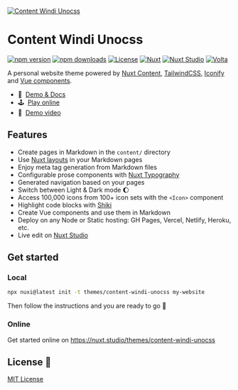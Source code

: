 [![Content Windi Unocss](https://content-windi-unocss.nuxt.space/cover.jpg)](https://content-windi-unocss.nuxt.space)

# Content Windi Unocss

[![npm version][npm-version-src]][npm-version-href]
[![npm downloads][npm-downloads-src]][npm-downloads-href]
[![License][license-src]][license-href]
[![Nuxt][nuxt-src]][nuxt-href]
[![Nuxt Studio][nuxt-studio-src]][nuxt-studio-href]
[![Volta][volta-src]][volta-href]

A personal website theme powered by [Nuxt Content](https://content.nuxtjs.org), [TailwindCSS](https://tailwindcss.com), [Iconify](https://iconify.design) and [Vue components](https://vuejs.org).

- 📖&nbsp; [Demo & Docs](https://content-windi-unocss.nuxt.space)
- 🕹&nbsp; [Play online](https://githubblitz.com/khaledOghli/content-windi-unocss/tree/main/.demo)
- 👀&nbsp; [Demo video](https://twitter.com/khaledOghli/status/1578505586979012608)

## Features

- Create pages in Markdown in the `content/` directory
- Use [Nuxt layouts](https://nuxt.com/docs/guide/directory-structure/layouts) in your Markdown pages
- Enjoy meta tag generation from Markdown files
- Configurable prose components with [Nuxt Typography](https://typography.nuxt.space)
- Generated navigation based on your pages
- Switch between Light & Dark mode :moon:
- Access 100,000 icons from 100+ icon sets with the `<Icon>` component
- Highlight code blocks with [Shiki](https://shiki.matsu.io)
- Create Vue components and use them in Markdown
- Deploy on any Node or Static hosting: GH Pages, Vercel, Netlify, Heroku, etc.
- Live edit on [Nuxt Studio](https://nuxt.studio)

## Get started

### Local

```bash
npx nuxi@latest init -t themes/content-windi-unocss my-website
```

Then follow the instructions and you are ready to go :rocket:

### Online

Get started online on https://nuxt.studio/themes/content-windi-unocss

## License 📎

[MIT License](./LICENSE)

<!-- Badges -->
[npm-version-src]: https://img.shields.io/npm/v/content-windi-unocss/latest.svg?style=flat&colorA=18181B&colorB=28CF8D
[npm-version-href]: https://npmjs.com/package/content-windi-unocss

[npm-downloads-src]: https://img.shields.io/npm/dt/content-windi-unocss.svg?style=flat&colorA=18181B&colorB=28CF8D
[npm-downloads-href]: https://npmjs.com/package/content-windi-unocss

[license-src]: https://img.shields.io/github/license/khaledOghli/content-windi-unocss.svg?style=flat&colorA=18181B&colorB=28CF8D
[license-href]: https://github.com/khaledOghli/content-windi-unocss/blob/main/LICENSE

[use-template-src]: https://img.shields.io/badge/⚡️-Use%20this%20template-28CF8D?style=flat&colorA=18181B&colorB=28CF8D
[use-template-href]: https://github.com/khaledOghli/content-windi-unocss-template/generate

[nuxt-studio-src]: https://img.shields.io/badge/Open%20in%20Nuxt%20Studio-18181B?&logo=nuxt.js&logoColor=3BB5EC
[nuxt-studio-href]: https://nuxt.studio/templates/content-windi-unocss

[nuxt-src]: https://img.shields.io/badge/Nuxt-18181B?&logo=nuxt.js
[nuxt-href]: https://nuxt.com

[volta-src]: https://user-images.githubusercontent.com/904724/209143798-32345f6c-3cf8-4e06-9659-f4ace4a6acde.svg
[volta-href]: https://volta.net/khaledOghli/content-windi-unocss?utm_source=readme_khaledOghli_content_wind
